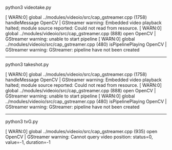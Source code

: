 python3 videotake.py 

[ WARN:0] global ../modules/videoio/src/cap_gstreamer.cpp (1758) handleMessage OpenCV | GStreamer warning: Embedded video playback halted; module source reported: Could not read from resource.
[ WARN:0] global ../modules/videoio/src/cap_gstreamer.cpp (888) open OpenCV | GStreamer warning: unable to start pipeline
[ WARN:0] global ../modules/videoio/src/cap_gstreamer.cpp (480) isPipelinePlaying OpenCV | GStreamer warning: GStreamer: pipeline have not been created

--------------------------------------------------

python3 takeshot.py

[ WARN:0] global ../modules/videoio/src/cap_gstreamer.cpp (1758) handleMessage OpenCV | GStreamer warning: Embedded video playback halted; module source reported: Could not read from resource.
[ WARN:0] global ../modules/videoio/src/cap_gstreamer.cpp (888) open OpenCV | GStreamer warning: unable to start pipeline
[ WARN:0] global ../modules/videoio/src/cap_gstreamer.cpp (480) isPipelinePlaying OpenCV | GStreamer warning: GStreamer: pipeline have not been created

--------------------------------------------------

python3 tvG.py

[ WARN:0] global ../modules/videoio/src/cap_gstreamer.cpp (935) open OpenCV | GStreamer warning: Cannot query video position: status=0, value=-1, duration=-1

